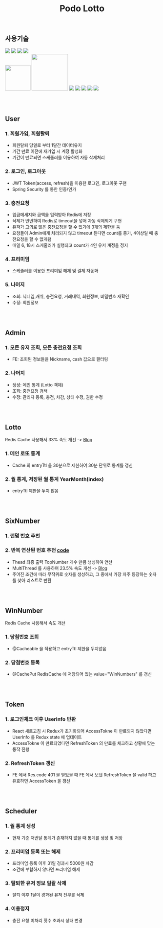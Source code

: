 <h1 align=center> Podo Lotto </h1><br/>

<h2>사용기술</h2>
<div display=flex>
  <img src="https://img.shields.io/badge/Spring-6DB33F?style=for-the-badge&logo=Spring&logoColor=black">
  <img src="https://img.shields.io/badge/SpringSecurity-6DB33F?style=for-the-badge&logo=SpringSecurity&logoColor=black">
  <img src="https://img.shields.io/badge/Redis-DC382D?style=for-the-badge&logo=Redis&logoColor=black">
  <img src="https://img.shields.io/badge/Oracle-F80000?style=for-the-badge&logo=Oracle&logoColor=black"><br/>
  <img width="83cm" src="https://img.shields.io/badge/React-61DAFB?style=flat-square&logo=React&logoColor=white"/>
  <img width="119cm" src="https://img.shields.io/badge/JavaScript-F7DF1E?style=flat-square&logo=JavaScript&logoColor=white"/>
  <img src="https://img.shields.io/badge/TypeScript-3178C6?style=for-the-badge&logo=TypeScript&logoColor=white">
  <img src="https://img.shields.io/badge/HTML5-E34F26?style=for-the-badge&logo=HTML5&logoColor=black">
  <img src="https://img.shields.io/badge/CSS3-1572B6?style=for-the-badge&logo=CSS3&logoColor=black">
  <img src="https://img.shields.io/badge/Redux-764ABC?style=for-the-badge&logo=Redux&logoColor=black">
  <img src="https://img.shields.io/badge/StyledComponents-DB7093?style=for-the-badge&logo=StyledComponents&logoColor=black">
</div><br/>

<br/><h2>User</h2> 

### 1. 회원가입, 회원탈퇴
- 회원탈퇴 당일로 부터 1달간 데이터유지
- 기간 만료 이전에 재가입 시 계정 활성화
- 기간이 만료되면 스케줄러를 이용하여 자동 삭제처리
### 2. 로그인, 로그아웃
- JWT Token(access, refresh)을 이용한 로그인, 로그아웃 구현
- Spring Security 를 통한 인증/인가
### 3. 충전요청
- 입금메세지와 금액을 입력받아 Redis에 저장
- 삭제가 빈번하여 Redis로 timeout을 넣어 자동 삭제되게 구현
- 유저가 고의로 많은 충전요청을 할 수 있기에 3개의 제한을 둠
- 요청들이 Admin에게 처리되지 않고 timeout 된다면 count를 증가, 4이상일 때 충전요청을 할 수 없게됌
- 매일 6, 18시 스케줄러가 실행되고 count가 4인 유저 계정을 정지
### 4. 프리미엄
- 스케줄러를 이용한 프리미엄 해제 및 결제 자동화
### 5. 나머지
- 조회: 닉네임,캐쉬, 충전요청, 거래내역, 회원정보, 비밀번호 재확인
- 수정: 회원정보

<br/><br/><h2>Admin</h2>

### 1. 모든 유저 조회, 모든 충전요청 조회
- FE: 조회된 정보들을 Nickname, cash 값으로 필터링
### 2. 나머지
- 생성: 메인 통계 (Lotto 객체)
- 조회: 충전요청 검색
- 수정: 관리자 등록, 충전, 차감, 상태 수정, 권한 수정

<br/><br/><h2>Lotto</h2>

Redis Cache 사용해서 33% 속도 개선 -> [Blog](https://holloweyed-snail.tistory.com/131)
### 1. 메인 로또 통계
- Cache 의 entryTtl 을 30분으로 제한하여 30분 단위로 통계를 갱신
### 2. 월 통계, 저장된 월 통계 YearMonth(index)
- entryTtl 제한을 두지 않음

<br/><br/><h2>SixNumber</h2>

### 1. 랜덤 번호 추천
### 2. 반복 연산된 번호 추천 [code](https://github.com/hobakk/Lotto/blob/main/Java/src/main/java/com/example/sixnumber/lotto/service/SixNumberService.java#L75-L131)
- Thead 최종 출력 TopNumber 개수 만큼 생성하여 연산 
- MultiThread 를 사용하여 23.5% 속도 개선 -> [Blog](https://holloweyed-snail.tistory.com/127)
- 주어진 조건에 따라 무작위로 숫자를 생성하고, 그 중에서 가장 자주 등장하는 숫자를 찾아 리스트로 반환

<br/><br/><h2>WinNumber</h2>

Redis Cache 사용해서 속도 개선
### 1. 당첨번호 조회
- @Cacheable 을 적용하고 entryTtl 제한을 두지않음
### 2. 당첨번호 등록
- @CachePut RedisCache 에 저장되어 있는 value="WinNumbers" 를 갱신

<br/><br/><h2>Token</h2>

### 1. 로그인체크 이후 UserInfo 반환
- React 새로고침 시 Redux가 초기화되어 AccessTokne 이 만료되지 않았다면 UserInfo 를 Redux state 에 업데이트
- AccessTokne 이 만료되었다면 RefreshToken 의 만료를 체크하고 상황에 맞는 동작 진행
### 2. RefreshToken 갱신
- FE 에서 Res.code 401 을 받았을 때 FE 에서 보낸 RefreshToken 을 valid 하고 유효하면 AccessToken 을 갱신

<br/><br/><h2>Scheduler</h2>
### 1. 월 통계 생성
- 현재 기준 저번달 통계가 존재하지 않을 때 통계를 생성 및 저장
### 2. 프리미엄 등록 또는 해제
- 프리미엄 등록 이후 31일 경과시 5000원 차감
- 조건에 부합하지 않다면 프리미엄 해제
### 3. 탈퇴한 유저 정보 일괄 삭제
- 탈퇴 이후 1달이 경과된 유저 전부를 삭제
### 4. 이용정지
- 충전 요청 미처리 횟수 초과시 상태 변경

<br/><br/>
